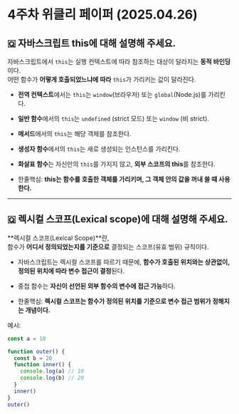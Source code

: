 # 4주차 위클리 페이퍼 (2025.04.26)

## 🇶 자바스크립트 this에 대해 설명해 주세요.

자바스크립트에서 `this`는 실행 컨텍스트에 따라 참조하는 대상이 달라지는 **동적 바인딩**이다.  
어떤 함수가 **어떻게 호출되었느냐에 따라** `this`가 가리키는 값이 달라진다.

- **전역 컨텍스트**에서는 `this`는 `window`(브라우저) 또는 `global`(Node.js)를 가리킨다.
- **일반 함수**에서의 `this`는 `undefined` (strict 모드) 또는 `window` (비 strict).
- **메서드**에서의 `this`는 해당 객체를 참조한다.
- **생성자 함수**에서의 `this`는 새로 생성되는 인스턴스를 가리킨다.
- **화살표 함수**는 자신만의 `this`를 가지지 않고, **외부 스코프의 this**를 참조한다.

- 한줄핵심: **this는 함수를 호출한 객체를 가리키며, 그 객체 안의 값을 꺼내 쓸 때 사용한다.**

---

## 🇶 렉시컬 스코프(Lexical scope)에 대해 설명해 주세요.

**렉시컬 스코프(Lexical Scope)**란,  
함수가 **어디서 정의되었는지를 기준으로** 결정되는 스코프(유효 범위) 규칙이다.

- 자바스크립트는 렉시컬 스코프를 따르기 때문에,
  **함수가 호출된 위치와는 상관없이, 정의된 위치에 따라 변수 접근이 결정**된다.
- 중첩 함수는 **자신이 선언된 외부 함수의 변수에 접근 가능**하다.

- 한줄핵심: **렉시컬 스코프는 함수가 정의된 위치를 기준으로 변수 접근 범위가 정해지는 개념이다.**

예시:

```javascript
const a = 10

function outer() {
  const b = 20
  function inner() {
    console.log(a) // 10
    console.log(b) // 20
  }
  inner()
}
outer()
```
